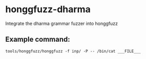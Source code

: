 # honggfuzz-dharma
Integrate the dharma grammar fuzzer into honggfuzz

## Example command:
```
tools/honggfuzz/honggfuzz -f inp/ -P -- /bin/cat ___FILE___
```
